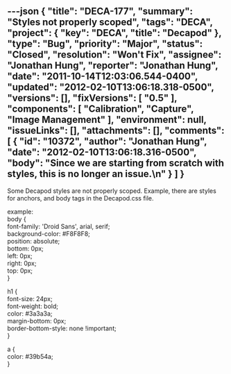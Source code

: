 ---json
{
  "title": "DECA-177",
  "summary": "Styles not properly scoped",
  "tags": "DECA",
  "project": {
    "key": "DECA",
    "title": "Decapod"
  },
  "type": "Bug",
  "priority": "Major",
  "status": "Closed",
  "resolution": "Won't Fix",
  "assignee": "Jonathan Hung",
  "reporter": "Jonathan Hung",
  "date": "2011-10-14T12:03:06.544-0400",
  "updated": "2012-02-10T13:06:18.318-0500",
  "versions": [],
  "fixVersions": [
    "0.5"
  ],
  "components": [
    "Calibration",
    "Capture",
    "Image Management"
  ],
  "environment": null,
  "issueLinks": [],
  "attachments": [],
  "comments": [
    {
      "id": "10372",
      "author": "Jonathan Hung",
      "date": "2012-02-10T13:06:18.316-0500",
      "body": "Since we are starting from scratch with styles, this is no longer an issue.\n"
    }
  ]
}
---
Some Decapod styles are not properly scoped. Example, there are styles for anchors, and body tags in the Decapod.css file.

example:\
body {\
font-family: 'Droid Sans', arial, serif;\
background-color: #F8F8F8;\
position: absolute;\
bottom: 0px;\
left: 0px;\
right: 0px;\
top: 0px;\
}

h1 {\
font-size: 24px;\
font-weight: bold;\
color: #3a3a3a;\
margin-bottom: 0px;\
border-bottom-style: none !important;\
}

a {\
color: #39b54a;\
}

        